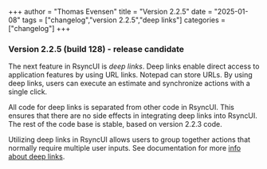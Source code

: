 +++
author = "Thomas Evensen"
title = "Version 2.2.5"
date = "2025-01-08"
tags = ["changelog","version 2.2.5","deep links"]
categories = ["changelog"]
+++

### Version 2.2.5 (build 128) - release candidate

The next feature in RsyncUI is *deep links*. Deep links enable direct access to application features by using URL links. Notepad can store URLs. By using deep links, users can execute an estimate and synchronize actions with a single click.

All code for deep links is separated from other code in RsyncUI. This ensures that there are no side effects in integrating deep links into RsyncUI. The rest of the code base is stable, based on version 2.2.3 code.

Utilizing deep links in RsyncUI allows users to group together actions that normally require multiple user inputs. See documentation for more [info about deep links](/docs/urlcommands/).
